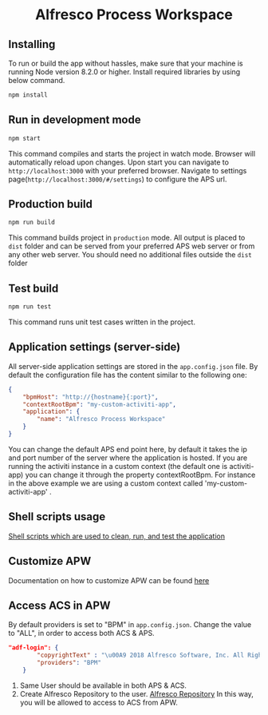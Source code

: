 
<h1 align="center">Alfresco Process Workspace</h1>

## Installing

To run or build the app without hassles, make sure that your machine is running Node version 8.2.0 or higher. Install required libraries by using below command.

```sh
npm install
```

## Run in development mode

```sh
npm start
```

This command compiles and starts the project in watch mode.
Browser will automatically reload upon changes.
Upon start you can navigate to `http://localhost:3000` with your preferred browser. Navigate to settings page(`http://localhost:3000/#/settings`) to configure the APS url.

## Production build

```sh
npm run build
```

This command builds project in `production` mode.
All output is placed to `dist` folder and can be served from your preferred APS web server or from any other web server.
You should need no additional files outside the `dist` folder

## Test build

```sh
npm run test
```

This command runs unit test cases written in the project.

## Application settings (server-side)

All server-side application settings are stored in the `app.config.json` file. 
By default the configuration file has the content similar to the following one:

```json
{
    "bpmHost": "http://{hostname}{:port}",
    "contextRootBpm": "my-custom-activiti-app",
    "application": {
        "name": "Alfresco Process Workspace"
    }
}
```

You can change the default APS end point here, by default it takes the ip and port number of the server where the application is hosted. If you are running the activiti instance in a custom context (the default one is activiti-app) you can change it through the property contextRootBpm. For instance in the above example we are using a custom context called 'my-custom-activiti-app' .

## Shell scripts usage

[Shell scripts which are used to clean, run, and test the application](scripts/README.md) 

## Customize APW

Documentation on how to customize APW can be found [here](how-to-customize.md) 

## Access ACS in APW

By default providers is set to "BPM" in `app.config.json`. Change the value to "ALL", in
order to access both ACS & APS.

```json
"adf-login": {
        "copyrightText" : "\u00A9 2018 Alfresco Software, Inc. All Rights Reserved.",
        "providers": "BPM"
    }
```
1. Same User should be available in both APS & ACS. 
2. Create Alfresco Repository to the user. [Alfresco Repository](create-alfresco-repository.md)
In this way, you will be allowed to access to ACS from APW.
